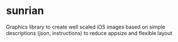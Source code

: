 sunrian
=======

Graphics library to create well scaled iOS images based on simple descriptions (json, instructions) to reduce appsize and flexible layout
